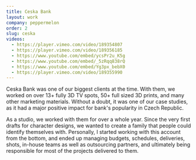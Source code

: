 ```yaml
---
title: Ceska Bank
layout: work
company: peppermelon
order: 2
slug: ceska
videos: 
  - https://player.vimeo.com/video/189354807
  - https://player.vimeo.com/video/189356185
  - https://www.youtube.com/embed/ycsPr2u_K5g
  - https://www.youtube.com/embed/_5zRqq838rQ
  - https://www.youtube.com/embed/Yg3px_bebX0
  - https://player.vimeo.com/video/189355990
---
```


Ceska Bank was one of our biggest clients at the time. With them, we worked on over 13+ fully 3D TV spots, 50+ full sized 3D prints, and many other marketing materials. Without a doubt, it was one of our case studies, as it had a major positive impact for bank's popularity in Czech Republic.

As a studio, we worked with them for over a whole year. Since the very first drafts for character designs, we wanted to create a family that people could identify themselves with. Personally, I started working with this account from the bottom, and ended up managing budgets, schedules, deliveries, shots, in-house teams as well as outsourcing partners, and ultimately being responsible for most of the projects delivered to them. 